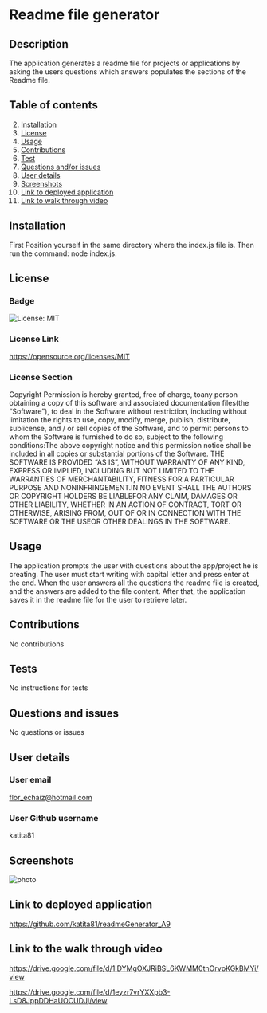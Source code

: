 # Readme file generator

## Description

The application generates a readme file for projects or applications by asking the users questions which answers populates the sections of the Readme file.

## Table of contents

2. [Installation](#installation)
3. [License](#license)
4. [Usage](#usage)
6. [Contributions](#contributions)
7. [Test](#tests)
8. [Questions and/or issues](#questions-and-issues)
9. [User details](#user-details)
10. [Screenshots](#screenshots)
11. [Link to deployed application](#link-to-deployed-application)
12. [Link to walk through video](#link-to-walk-throughvideo)

## Installation

First Position yourself in the same directory where the index.js file is. Then run the command: node index.js.

## License

### Badge

![License: MIT](https://img.shields.io/badge/License-MIT-yellow.svg)

### License Link

<https://opensource.org/licenses/MIT>

### License Section

Copyright <YEAR> <COPYRIGHT HOLDER> Permission is hereby granted, free of charge, toany person obtaining a copy of this software and associated documentation files(the “Software”), to deal in the Software without restriction, including without limitation the rights to use, copy, modify, merge, publish, distribute, sublicense, and / or sell copies of the Software, and to permit persons to whom the Software is furnished to do so, subject to the following conditions:The above copyright notice and this permission notice shall be included in all copies or substantial portions of the Software. THE SOFTWARE IS PROVIDED “AS IS”, WITHOUT WARRANTY OF ANY KIND, EXPRESS OR IMPLIED, INCLUDING BUT NOT LIMITED TO THE WARRANTIES OF MERCHANTABILITY, FITNESS FOR A PARTICULAR PURPOSE AND NONINFRINGEMENT.IN NO EVENT SHALL THE AUTHORS OR COPYRIGHT HOLDERS BE LIABLEFOR ANY CLAIM, DAMAGES OR OTHER LIABILITY, WHETHER IN AN ACTION OF CONTRACT, TORT OR OTHERWISE, ARISING FROM, OUT OF OR IN CONNECTION WITH THE SOFTWARE OR THE USEOR OTHER DEALINGS IN THE SOFTWARE.

## Usage

The application prompts the user with questions about the app/project he is creating. The user must start writing with capital letter and press enter at the end. When the user answers all the questions the readme file is created, and the answers are added to the file content. After that, the application saves it in the readme file for the user to retrieve later.

## Contributions

No contributions

## Tests

No instructions for tests

## Questions and issues

No questions or issues

## User details

### User email

flor_echaiz@hotmail.com

### User Github username

katita81

## Screenshots

![photo](./Develop/assets/imgs/screenshot.png)

## Link to deployed application

<https://github.com/katita81/readmeGenerator_A9>

## Link to the walk through video


<https://drive.google.com/file/d/1IDYMgOXJRiBSL6KWMM0tnOrvpKGkBMYi/view>

<https://drive.google.com/file/d/1eyzr7vrYXXpb3-LsD8JppDDHaUOCUDJj/view>
